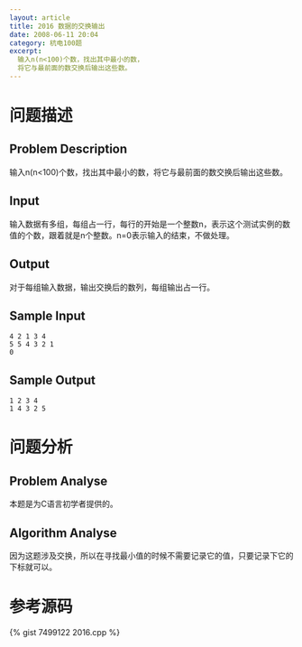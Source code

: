 ```yaml
---
layout: article
title: 2016 数据的交换输出
date: 2008-06-11 20:04
category: 杭电100题
excerpt:
  输入n(n<100)个数，找出其中最小的数，
  将它与最前面的数交换后输出这些数。
---
```

# 问题描述

## Problem Description

输入n(n<100)个数，找出其中最小的数，将它与最前面的数交换后输出这些数。

## Input

输入数据有多组，每组占一行，每行的开始是一个整数n，表示这个测试实例的数值的个数，跟着就是n个整数。n=0表示输入的结束，不做处理。

## Output

对于每组输入数据，输出交换后的数列，每组输出占一行。

## Sample Input

    4 2 1 3 4
    5 5 4 3 2 1
    0

## Sample Output

    1 2 3 4
    1 4 3 2 5

# 问题分析

## Problem Analyse

本题是为C语言初学者提供的。

## Algorithm Analyse

因为这题涉及交换，所以在寻找最小值的时候不需要记录它的值，只要记录下它的下标就可以。

# 参考源码

{% gist 7499122 2016.cpp %}
